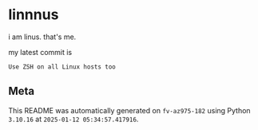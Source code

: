 # linnnus

i am linus. that's me.

my latest commit is

```
Use ZSH on all Linux hosts too
```

## Meta

This README was automatically generated on `fv-az975-182` using Python
`3.10.16` at `2025-01-12 05:34:57.417916`.
